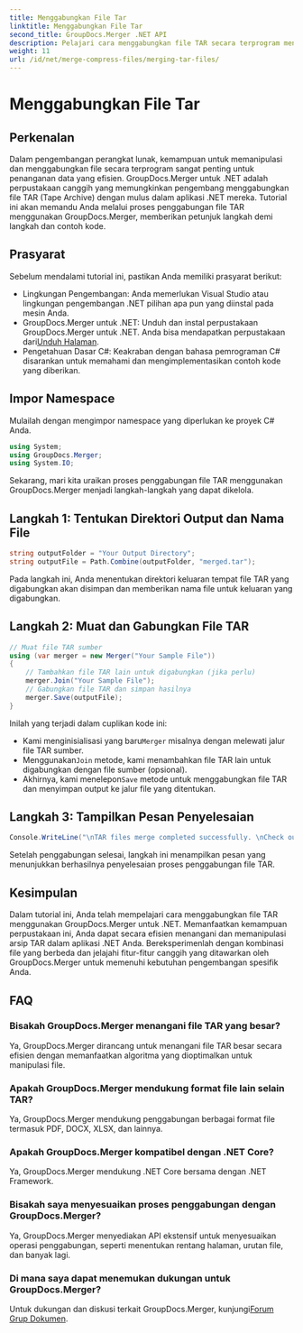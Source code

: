 ```yaml
---
title: Menggabungkan File Tar
linktitle: Menggabungkan File Tar
second_title: GroupDocs.Merger .NET API
description: Pelajari cara menggabungkan file TAR secara terprogram menggunakan GroupDocs.Merger untuk .NET. Ikuti panduan langkah demi langkah kami untuk menangani arsip TAR secara efisien.
weight: 11
url: /id/net/merge-compress-files/merging-tar-files/
---
```


# Menggabungkan File Tar

## Perkenalan
Dalam pengembangan perangkat lunak, kemampuan untuk memanipulasi dan menggabungkan file secara terprogram sangat penting untuk penanganan data yang efisien. GroupDocs.Merger untuk .NET adalah perpustakaan canggih yang memungkinkan pengembang menggabungkan file TAR (Tape Archive) dengan mulus dalam aplikasi .NET mereka. Tutorial ini akan memandu Anda melalui proses penggabungan file TAR menggunakan GroupDocs.Merger, memberikan petunjuk langkah demi langkah dan contoh kode.
## Prasyarat
Sebelum mendalami tutorial ini, pastikan Anda memiliki prasyarat berikut:
- Lingkungan Pengembangan: Anda memerlukan Visual Studio atau lingkungan pengembangan .NET pilihan apa pun yang diinstal pada mesin Anda.
-  GroupDocs.Merger untuk .NET: Unduh dan instal perpustakaan GroupDocs.Merger untuk .NET. Anda bisa mendapatkan perpustakaan dari[Unduh Halaman](https://releases.groupdocs.com/merger/net/).
- Pengetahuan Dasar C#: Keakraban dengan bahasa pemrograman C# disarankan untuk memahami dan mengimplementasikan contoh kode yang diberikan.

## Impor Namespace
Mulailah dengan mengimpor namespace yang diperlukan ke proyek C# Anda.

```csharp
using System; 
using GroupDocs.Merger;
using System.IO;
```

Sekarang, mari kita uraikan proses penggabungan file TAR menggunakan GroupDocs.Merger menjadi langkah-langkah yang dapat dikelola.
## Langkah 1: Tentukan Direktori Output dan Nama File
```csharp
string outputFolder = "Your Output Directory";
string outputFile = Path.Combine(outputFolder, "merged.tar");
```
Pada langkah ini, Anda menentukan direktori keluaran tempat file TAR yang digabungkan akan disimpan dan memberikan nama file untuk keluaran yang digabungkan.
## Langkah 2: Muat dan Gabungkan File TAR
```csharp
// Muat file TAR sumber
using (var merger = new Merger("Your Sample File"))
{
    // Tambahkan file TAR lain untuk digabungkan (jika perlu)
    merger.Join("Your Sample File");
    // Gabungkan file TAR dan simpan hasilnya
    merger.Save(outputFile);
}
```
Inilah yang terjadi dalam cuplikan kode ini:
-  Kami menginisialisasi yang baru`Merger` misalnya dengan melewati jalur file TAR sumber.
-  Menggunakan`Join` metode, kami menambahkan file TAR lain untuk digabungkan dengan file sumber (opsional).
-  Akhirnya, kami menelepon`Save` metode untuk menggabungkan file TAR dan menyimpan output ke jalur file yang ditentukan.
## Langkah 3: Tampilkan Pesan Penyelesaian
```csharp
Console.WriteLine("\nTAR files merge completed successfully. \nCheck output in {0}", outputFolder);
```
Setelah penggabungan selesai, langkah ini menampilkan pesan yang menunjukkan berhasilnya penyelesaian proses penggabungan file TAR.

## Kesimpulan
Dalam tutorial ini, Anda telah mempelajari cara menggabungkan file TAR menggunakan GroupDocs.Merger untuk .NET. Memanfaatkan kemampuan perpustakaan ini, Anda dapat secara efisien menangani dan memanipulasi arsip TAR dalam aplikasi .NET Anda. Bereksperimenlah dengan kombinasi file yang berbeda dan jelajahi fitur-fitur canggih yang ditawarkan oleh GroupDocs.Merger untuk memenuhi kebutuhan pengembangan spesifik Anda.

## FAQ
### Bisakah GroupDocs.Merger menangani file TAR yang besar?
Ya, GroupDocs.Merger dirancang untuk menangani file TAR besar secara efisien dengan memanfaatkan algoritma yang dioptimalkan untuk manipulasi file.
### Apakah GroupDocs.Merger mendukung format file lain selain TAR?
Ya, GroupDocs.Merger mendukung penggabungan berbagai format file termasuk PDF, DOCX, XLSX, dan lainnya.
### Apakah GroupDocs.Merger kompatibel dengan .NET Core?
Ya, GroupDocs.Merger mendukung .NET Core bersama dengan .NET Framework.
### Bisakah saya menyesuaikan proses penggabungan dengan GroupDocs.Merger?
Ya, GroupDocs.Merger menyediakan API ekstensif untuk menyesuaikan operasi penggabungan, seperti menentukan rentang halaman, urutan file, dan banyak lagi.
### Di mana saya dapat menemukan dukungan untuk GroupDocs.Merger?
 Untuk dukungan dan diskusi terkait GroupDocs.Merger, kunjungi[Forum Grup Dokumen](https://forum.groupdocs.com/c/merger/32).